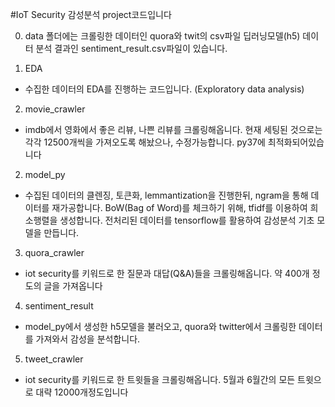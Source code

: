 #IoT Security 감성분석 project코드입니다

0. data 폴더에는 
		크롤링한 데이터인 quora와 twit의 csv파일
		딥러닝모델(h5)
		데이터 분석 결과인 sentiment_result.csv파일이 있습니다. 


1. EDA 
- 수집한 데이터의 EDA를 진행하는 코드입니다. (Exploratory data analysis)


2. movie_crawler
- imdb에서 영화에서 좋은 리뷰, 나쁜 리뷰를 크롤링해옵니다.
현재 세팅된 것으로는 각각 12500개씩을 가져오도록 해놨으나, 수정가능합니다.
py37에 최적화되어있습니다


2. model_py
- 수집된 데이터의 클렌징, 토큰화, lemmantization을 진행한뒤, ngram을 통해 데이터를 재가공합니다.
BoW(Bag of Word)를 체크하기 위해, tfidf를 이용하여 희소행렬을 생성합니다.
전처리된 데이터를 tensorflow를 활용하여 감성분석 기초 모델을 만듭니다.


3. quora_crawler
- iot security를 키워드로 한 질문과 대답(Q&A)들을 크롤링해옵니다. 약 400개 정도의 글을 가져옵니다


4. sentiment_result
- model_py에서 생성한 h5모델을 불러오고, quora와 twitter에서 크롤링한 데이터를 가져와서 감성을 분석합니다.


5. tweet_crawler
- iot security를 키워드로 한 트윗들을 크롤링해옵니다. 5월과 6월간의 모든 트윗으로 대략 12000개정도입니다